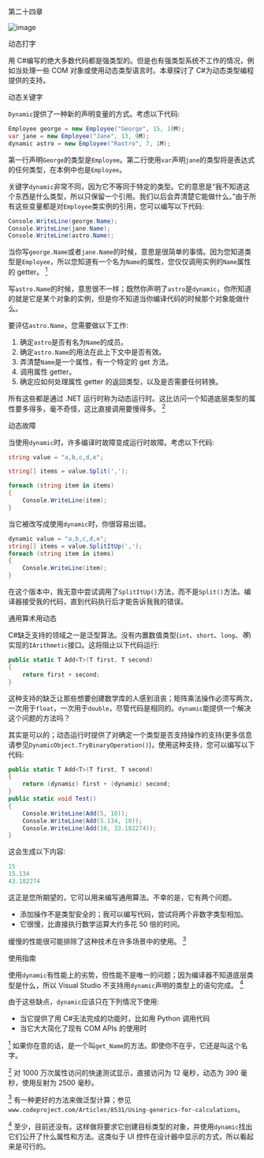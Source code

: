 第二十四章

![image](img/.jpg)

动态打字

用 C#编写的绝大多数代码都是强类型的。但是也有强类型系统不工作的情况，例如当处理一些 COM 对象或使用动态类型语言时。本章探讨了 C#为动态类型编程提供的支持。

动态关键字

`Dynamic`提供了一种新的声明变量的方式。考虑以下代码:

```cs
Employee george = new Employee("George", 15, 10M);
var jane = new Employee("Jane", 13, 9M);
dynamic astro = new Employee("Rastro", 7, 1M);
```

第一行声明`George`的类型是`Employee`。第二行使用`var`声明`jane`的类型将是表达式的任何类型，在本例中也是`Employee`。

关键字`dynamic`非常不同，因为它不等同于特定的类型。它的意思是“我不知道这个东西是什么类型，所以只保留一个引用。我们以后会弄清楚它能做什么。”由于所有这些变量都是对`Employee`类实例的引用，您可以编写以下代码:

```cs
Console.WriteLine(george.Name);
Console.WriteLine(jane.Name);
Console.WriteLine(astro.Name);
```

当你写`george.Name`或者`jane.Name`的时候，意思是很简单的事情。因为您知道类型是`Employee`，所以您知道有一个名为`Name`的属性，您仅仅调用实例的`Name`属性的 getter。 [<sup>1</sup>](#Fn1)

写`astro.Name`的时候，意思很不一样；既然你声明了`astro`是`dynamic`，你所知道的就是它是某个对象的实例，但是你不知道当你编译代码的时候那个对象能做什么。

要评估`astro.Name`，您需要做以下工作:

1.  确定`astro`是否有名为`Name`的成员。
2.  确定`astro.Name`的用法在此上下文中是否有效。
3.  弄清楚`Name`是一个属性，有一个特定的 get 方法。
4.  调用属性 getter。
5.  确定应如何处理属性 getter 的返回类型，以及是否需要任何转换。

所有这些都是通过 .NET 运行时称为动态运行时。这比访问一个知道底层类型的属性要多得多，毫不奇怪，这比直接调用要慢得多。 [<sup>2</sup>](#Fn2)

动态故障

当使用`dynamic`时，许多编译时故障变成运行时故障。考虑以下代码:

```cs
string value = "a,b,c,d,e";

string[] items = value.Split(',');

foreach (string item in items)
{
    Console.WriteLine(item);
}
```

当它被改写成使用`dynamic`时，你很容易出错。

```cs
dynamic value = "a,b,c,d,e";
string[] items = value.SplitItUp(',');
foreach (string item in items)
{
    Console.WriteLine(item);
}
```

在这个版本中，我无意中尝试调用了`SplitItUp()`方法，而不是`Split()`方法。编译器接受我的代码，直到代码执行后才能告诉我我的错误。

通用算术用动态

C#缺乏支持的领域之一是泛型算法。没有内置数值类型(`int`、`short`、`long`、*等*)实现的`IArithmetic`接口。这将阻止以下代码运行:

```cs
public static T Add<T>(T first, T second)
{
    return first + second;
}
```

这种支持的缺乏让那些想要创建数学库的人感到沮丧；矩阵乘法操作必须写两次，一次用于`float`，一次用于`double`，尽管代码是相同的。`dynamic`能提供一个解决这个问题的方法吗？

其实是可以的；动态运行时提供了对确定一个类型是否支持操作的支持(更多信息请参见`DynamicObject.TryBinaryOperation()`)，使用这种支持，您可以编写以下代码:

```cs
public static T Add<T>(T first, T second)
{
    return (dynamic) first + (dynamic) second;
}
public static void Test()
{
    Console.WriteLine(Add(5, 10));
    Console.WriteLine(Add(5.134, 10));
    Console.WriteLine(Add(10, 33.182274));
}
```

这会生成以下内容:

```cs
15
15.134
43.182274
```

这正是您所期望的，它可以用来编写通用算法。不幸的是，它有两个问题。

*   添加操作不是类型安全的；我可以编写代码，尝试将两个非数字类型相加。
*   它很慢，比直接执行数学运算大约多花 50 倍的时间。

缓慢的性能很可能排除了这种技术在许多场景中的使用。 [<sup>3</sup>](#Fn3)

使用指南

使用`dynamic`有性能上的劣势，但性能不是唯一的问题；因为编译器不知道底层类型是什么，所以 Visual Studio 不支持用`dynamic`声明的类型上的语句完成。 [<sup>4</sup>](#Fn4)

由于这些缺点，`dynamic`应该只在下列情况下使用:

*   当它提供了用 C#无法完成的功能时，比如用 Python 调用代码
*   当它大大简化了现有 COM APIs 的使用时

[<sup>1</sup>](#_Fn1) 如果你在意的话，是一个叫`get_Name`的方法。即使你不在乎，它还是叫这个名字。

[<sup>2</sup>](#_Fn2) 对 1000 万次属性访问的快速测试显示，直接访问为 12 毫秒，动态为 390 毫秒，使用反射为 2500 毫秒。

[<sup>3</sup>](#_Fn3) 有一种更好的方法来做泛型计算；参见`www.codeproject.com/Articles/8531/Using-generics-for-calculations`。

[<sup>4</sup>](#_Fn4) 至少，目前还没有。这样做将要求它创建目标类型的对象，并使用`dynamic`找出它们公开了什么属性和方法。这类似于 UI 控件在设计器中显示的方式，所以看起来是可行的。
